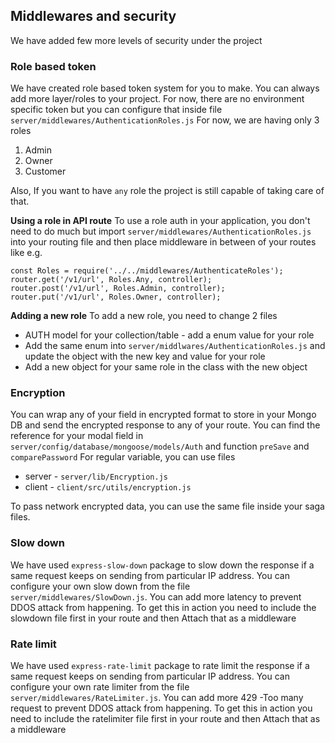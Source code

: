 ## Middlewares and security
We have added few more levels of security under the project

### Role based token
We have created role based token system for you to make. You can always add more layer/roles to your project. For now, there are no environment specific token but you can configure that inside file `server/middlewares/AuthenticationRoles.js`
For now, we are having only 3 roles
1. Admin
2. Owner
3. Customer

Also, If you want to have `any` role the project is still capable of taking care of that.

**Using a role in API route**
To use a role auth in your application, you don't need to do much but import `server/middlewares/AuthenticationRoles.js` into your routing file and then place middleware in between of your routes like
e.g.
```
const Roles = require('../../middlewares/AuthenticateRoles');
router.get('/v1/url', Roles.Any, controller);
router.post('/v1/url', Roles.Admin, controller);
router.put('/v1/url', Roles.Owner, controller);
```

**Adding a new role**
To add a new role, you need to change 2 files
- AUTH model for your collection/table - add a enum value for your role
- Add the same enum into `server/middlwares/AuthenticationRoles.js` and update the object with the new key and value for your role
- Add a new object for your same role in the class with the new object

### Encryption
You can wrap any of your field in encrypted format to store in your Mongo DB and send the encrypted response to any of your route. You can find the reference for your modal field in `server/config/database/mongoose/models/Auth` and function ``preSave`` and `comparePassword`
For regular variable, you can use files
- server - `server/lib/Encryption.js`
- client - `client/src/utils/encryption.js`

To pass network encrypted data, you can use the same file inside your saga files.

### Slow down
We have used `express-slow-down` package to slow down the response if a same request keeps on sending from particular IP address. You can configure your own slow down from the file
`server/middlewares/SlowDown.js`. You can add more latency to prevent DDOS attack from happening. To get this in action you need to include the slowdown file first in your route and then
Attach that as a middleware

### Rate limit
We have used `express-rate-limit` package to rate limit the response if a same request keeps on sending from particular IP address. You can configure your own rate limiter from the file
`server/middlewares/RateLimiter.js`. You can add more 429 -Too many request to prevent DDOS attack from happening. To get this in action you need to include the ratelimiter file first in your route and then
Attach that as a middleware